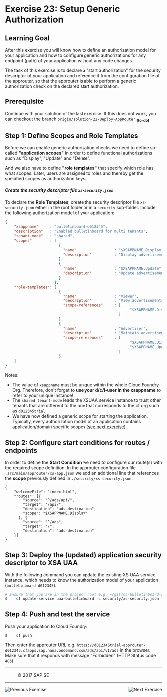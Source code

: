 Exercise 23: Setup Generic Authorization
========================================

## Learning Goal
After this exercise you will know how to define an authorization model for your application and how to configure generic authorizations for any endpoint (path) of your application without any code changes.

The task of this exercise is to declare a "start authorization" for the security descriptor of your application and reference it from the configuration file of the approuter, so that the approuter is able to perform a generic authorization check on the declared start authorization.

## Prerequisite
Continue with your solution of the last exercise. If this does not work, you can checkout the branch [`origin/solution-22-Deploy-AppRouter`](https://github.wdf.sap.corp/cc-java/cc-bulletinboard-ads-spring-webmvc/tree/solution-22-Deploy-AppRouter).<sub><b>[to-do]</b></sub>

## Step 1: Define Scopes and Role Templates

Before we can enable generic authorization checks we need to define so-called **"application scopes"** in order to define functional authorizations such as "Display", "Update" and "Delete".

And we also have to define **"role templates"** that specify which role has what scopes. Later, users are assigned to roles and thereby get the specified scopes as authorization keys. 

##### Create the security descriptor file `xs-security.json`

To declare the **Role Templates**, create the security descriptor file `xs-security.json` either in the root folder or in a `security` sub-folder. Include the following authorization model of your application:

```json
{
    "xsappname"     : "bulletinboard-d012345",
    "description"   : "Enabled bulletinboard for multi tenants",
    "tenant-mode"   : "shared",
    "scopes"        : [
                        {
                          "name"                 : "$XSAPPNAME.Display",
                          "description"          : "Display advertisements"
                        },
                        {
                          "name"                 : "$XSAPPNAME.Update",
                          "description"          : "Update advertisements"
                        }
                      ],
    "role-templates": [
                        {
                          "name"                 : "Viewer",
                          "description"          : "View advertisements",
                          "scope-references"     : [
                                                        "$XSAPPNAME.Display"             
                                                   ]                                            
                        },
                        {
                          "name"                 : "Advertiser",
                          "description"          : "Maintain advertisements",
                          "scope-references"     : [
                                                        "$XSAPPNAME.Display",             
                                                        "$XSAPPNAME.Update"             
                                                   ]                                            
                        }
    ]
}
```

Notes: 
* The value of `xsappname` must be unique within the whole Cloud Foundry Org. Therefore, don't forget to **use your d/c/i-user in the xsappname** to refer to your unique instance!
* The `shared tenant-mode` leads the XSUAA service instance to trust other tenants that are different to the one that corresponds to the cf org such as `d012345trial`.
* We have now defined a generic scope for starting the application. Typically, every authorization model of an application contains application/domain specific scopes ([see next exercise](Exercise_24_MakeYourApplicationSecure.md)).

## Step 2: Configure start conditions for routes / endpoints

In order to define the **Start Condition** we need to configure our route(s) with the required scope definition: In the approuter configuration file `.src/main/approuter/xs-app.json` we add an additional line that references the **scope** previously defined in `./security/xs-security.json`:

```
{
    "welcomeFile": "index.html",
    "routes": [{
        "source": "^/ads/api/",
        "target": "/api/",
        "destination": "ads-destination",
        "scope": "$XSAPPNAME.Display"
      }, {
        "source": "^/ads",
        "target": "/",
        "destination": "ads-destination"
    }]
}
```

## Step 3: Deploy the (updated) application security descriptor to XSA UAA

With the following command you can update the existing XS UAA service instance, which needs to know the authorization model of your application (`bulletinboard-d012345`).
```bash
# Ensure that you are in the project root e.g. ~/git/cc-bulletinboard-ads
$    cf update-service uaa-bulletinboard -c security/xs-security.json
```


## Step 4: Push and test the service

Push your application to Cloud Foundry:
```
$    cf push
```

Then enter the approuter URL e.g. `https://d012345trial-approuter-d012345.cfapps.sap.hana.ondemand.com/ads/api/v1/ads` in the browser. Make sure that it responds with message "Forbidden" (HTTP Status code `403`).

 
***
<dl>
  <dd>
  <div class="footer">&copy; 2017 SAP SE</div>
  </dd>
</dl>
<hr>
<a href="Exercise_22_DeployApplicationRouter.md">
  <img align="left" alt="Previous Exercise">
</a>
<a href="Exercise_24_MakeYourApplicationSecure.md">
  <img align="right" alt="Next Exercise">
</a>
